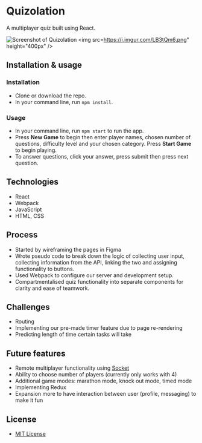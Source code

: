 # Quizolation
A multiplayer quiz built using React.

![Screenshot of Quizolation](https://i.imgur.com/LB3tQm6.png)
<img src=https://i.imgur.com/LB3tQm6.png" height="400px" />


## Installation & usage
### Installation
- Clone or download the repo.
- In your command line, run `npm install`.
### Usage
- In your command line, run `npm start` to run the app.
- Press **New Game** to begin then enter player names, chosen number of questions, difficulty level and your chosen category. Press **Start Game** to begin playing.
- To answer questions, click your answer, press submit then press next question.

## Technologies
- React
- Webpack
- JavaScript
- HTML, CSS

## Process
- Started by wireframing the pages in Figma
- Wrote pseudo code to break down the logic of collecting user input, collecting information from the API, linking the two and assigning functionality to buttons.
- Used Webpack to configure our server and development setup.
- Compartmentalised quiz functionality into separate components for clarity and ease of teamwork.

## Challenges
- Routing
- Implementing our pre-made timer feature due to page re-rendering
- Predicting length of time certain tasks will take

## Future features
- Remote multiplayer functionality using [Socket](https://socket.io)
- Ability to choose number of players (currently only works with 4)
- Additional game modes: marathon mode, knock out mode, timed mode
- Implementing Redux
- Expansion more to have interaction between user (profile, messaging) to make it fun


## License
- [MIT License](https://opensource.org/licenses/mit-license.php)
